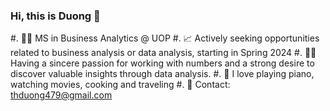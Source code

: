 ### Hi, this is Duong 👋
#. 👩‍🎓 MS in Business Analytics @ UOP
#. 📈 Actively seeking opportunities related to business analysis or data analysis, starting in Spring 2024 
#. 🙆‍♀️ Having a sincere passion for working with numbers and a strong desire to discover valuable insights through data analysis.
#. 💝 I love playing piano, watching movies, cooking and traveling
#. 📩 Contact: thduong479@gmail.com



<!--
**thduong479/thduong479** is a ✨ _special_ ✨ repository because its `README.md` (this file) appears on your GitHub profile.

Here are some ideas to get you started:

- 🔭 I’m currently working on ...
- 🌱 I’m currently 
- 👯 I’m looking to collaborate on ...
- 🤔 I’m looking for help with ...
- 💬 Ask me about ...
- 📫 How to reach me: ...
- 😄 Pronouns: ...
- ⚡ Fun fact: ...
-->
